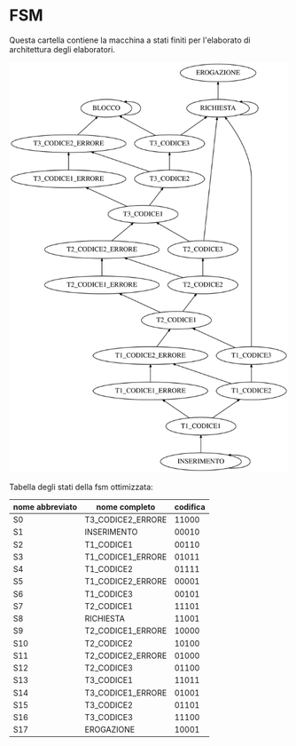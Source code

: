 # FSM

Questa cartella contiene la macchina a stati finiti
per l'elaborato di architettura degli elaboratori.

![FSM](images/fsm.svg)

Tabella degli stati della fsm ottimizzata:

|nome abbreviato|nome completo     |codifica|
|---------------|------------------|--------|
|S0             |T3_CODICE2_ERRORE |11000   |
|S1             |INSERIMENTO       |00010   |
|S2             |T1_CODICE1        |00110   |
|S3             |T1_CODICE1_ERRORE |01011   |
|S4             |T1_CODICE2        |01111   |
|S5             |T1_CODICE2_ERRORE |00001   |
|S6             |T1_CODICE3        |00101   |
|S7             |T2_CODICE1        |11101   |
|S8             |RICHIESTA         |11001   |
|S9             |T2_CODICE1_ERRORE |10000   |
|S10            |T2_CODICE2        |10100   |
|S11            |T2_CODICE2_ERRORE |01000   |
|S12            |T2_CODICE3        |01100   |
|S13            |T3_CODICE1        |11011   |
|S14            |T3_CODICE1_ERRORE |01001   |
|S15            |T3_CODICE2        |01101   |
|S16            |T3_CODICE3        |11100   |
|S17            |EROGAZIONE        |10001   |